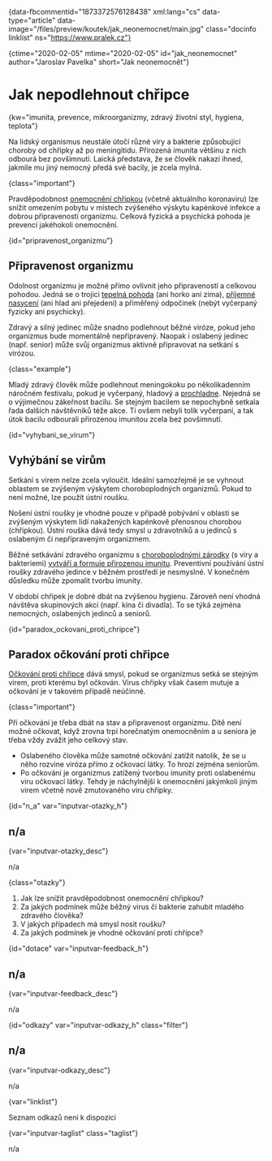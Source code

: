 
{data-fbcommentid="1873372576128438" xml:lang="cs" data-type="article" data-image="/files/preview/koutek/jak_neonemocnet/main.jpg" class="docinfo linklist" ns="https://www.pralek.cz"}

{ctime="2020-02-05" mtime="2020-02-05" id="jak_neonemocnet" author="Jaroslav Pavelka" short="Jak neonemocnět"}

# Jak nepodlehnout chřipce 

{kw="imunita, prevence, mikroorganizmy, zdravý životní styl, hygiena, teplota"}

Na lidský organismus neustále útočí různé viry a bakterie způsobující choroby od chřipky až po meningitidu. Přirozená imunita většinu z nich odbourá bez povšimnutí. Laická představa, že se člověk nakazí ihned, jakmile mu jiný nemocný předá své bacily, je zcela mylná. 

{class="important"}

Pravděpodobnost [onemocnění chřipkou][1] (včetně aktuálního koronaviru) lze snížit omezením pobytu v místech zvýšeného výskytu kapénkové infekce a dobrou připraveností organizmu. Celková fyzická a psychická pohoda je prevencí jakéhokoli onemocnění. 

{id="pripravenost_organizmu"}

## Připravenost organizmu 

Odolnost organizmu je možné přímo ovlivnit jeho připraveností a celkovou pohodou. Jedná se o trojici [tepelná pohoda][2] (ani horko ani zima), [příjemné nasycení][3] (ani hlad ani přejedení) a přiměřený odpočinek (nebýt vyčerpaný fyzicky ani psychicky). 

Zdravý a silný jedinec může snadno podlehnout běžné viróze, pokud jeho organizmus bude momentálně nepřipravený. Naopak i oslabený jedinec (např. senior) může svůj organizmus aktivně připravovat na setkání s virózou. 

{class="example"}

Mladý zdravý člověk může podlehnout meningokoku po několikadenním náročném festivalu, pokud je vyčerpaný, hladový a [prochladne][2]. Nejedná se o výjimečnou zákeřnost bacilu. Se stejným bacilem se nepochybně setkala řada dalších návštěvníků téže akce. Ti ovšem nebyli tolik vyčerpaní, a tak útok bacilu odbourali přirozenou imunitou zcela bez povšimnutí. 

{id="vyhybani\_se\_virum"}

## Vyhýbání se virům 

Setkání s virem nelze zcela vyloučit. Ideální samozřejmě je se vyhnout oblastem se zvýšeným výskytem choroboplodných organizmů. Pokud to není možné, lze použít ústní roušku. 

Nošení ústní roušky je vhodné pouze v případě pobývání v oblasti se zvýšeným výskytem lidí nakažených kapénkově přenosnou chorobou (chřipkou). Ústní rouška dává tedy smysl u zdravotníků a u jedinců s oslabeným či nepřipraveným organizmem. 

Běžné setkávání zdravého organizmu s [choroboplodnými zárodky][4] (s viry a bakteriemi) [vytváří a formuje přirozenou imunitu][5]. Preventivní používání ústní roušky zdravého jedince v běžném prostředí je nesmyslné. V konečném důsledku může zpomalit tvorbu imunity. 

V období chřipek je dobré dbát na zvýšenou hygienu. Zároveň není vhodná návštěva skupinových akcí (např. kina či divadla). To se týká zejména nemocných, oslabených jedinců a seniorů. 

{id="paradox\_ockovani\_proti_chripce"}

## Paradox očkování proti chřipce 

[Očkování proti chřipce][1] dává smysl, pokud se organizmus setká se stejným virem, proti kterému byl očkován. Virus chřipky však časem mutuje a očkování je v takovém případě neúčinné. 

{class="important"}

Při očkování je třeba dbát na stav a připravenost organizmu. Dítě není možné očkovat, když zrovna trpí horečnatým onemocněním a u seniora je třeba vždy zvážit jeho celkový stav. 

  * Oslabeného člověka může samotné očkování zatížit natolik, že se u něho rozvine viróza přímo z očkovací látky. To hrozí zejména seniorům. 
  * Po očkování je organizmus zatížený tvorbou imunity proti oslabenému viru očkovací látky. Tehdy je náchylnější k onemocnění jakýmkoli jiným virem včetně nově zmutovaného viru chřipky. 

{id="n\_a" var="inputvar-otazky\_h"}

## n/a 

{var="inputvar-otazky_desc"}

n/a 

{class="otazky"}

  1. Jak lze snížit pravděpodobnost onemocnění chřipkou? 
  2. Za jakých podmínek může běžný virus či bakterie zahubit mladého zdravého člověka? 
  3. V jakých případech má smysl nosit roušku? 
  4. Za jakých podmínek je vhodné očkování proti chřipce? 

{id="dotace" var="inputvar-feedback_h"}

## n/a 

{var="inputvar-feedback_desc"}

n/a 

{id="odkazy" var="inputvar-odkazy_h" class="filter"}

## n/a 

{var="inputvar-odkazy_desc"}

n/a 

{var="linklist"}

Seznam odkazů není k dispozici 

{var="inputvar-taglist" class="taglist"}

n/a

 [1]: chripka
 [2]: teplota
 [3]: zdrave_traveni
 [4]: bakterie
 [5]: imunita

